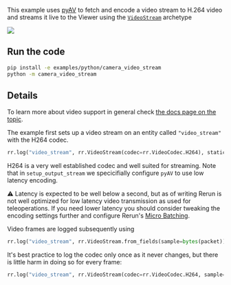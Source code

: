 <!--[metadata]
title = "Compressed Camera Video Stream"
tags = ["2D", "Image encoding", "Video", "Streaming"]
thumbnail = "https://static.rerun.io/camera_video_stream/e3cd0bba4929b766d9fc65b4c6fc70081f6b8cbc/480w.png"
thumbnail_dimensions = [480, 269]
-->

This example uses [pyAV](https://pypi.org/project/av/) to fetch and encode a video stream to H.264 video and streams it live
to the Viewer using the [`VideoStream`](https://www.rerun.io/docs/reference/types/archetypes/video_stream#speculative-link) archetype

<img src="https://static.rerun.io/camera_video_stream/e3cd0bba4929b766d9fc65b4c6fc70081f6b8cbc/480w.png">


## Run the code

```bash
pip install -e examples/python/camera_video_stream
python -m camera_video_stream
```

## Details

To learn more about video support in general check [the docs page on the topic](https://rerun.io/docs/reference/video).

The example first sets up a video stream on an entity called `"video_stream"` with the H264 codec.
```py
rr.log("video_stream", rr.VideoStream(codec=rr.VideoCodec.H264), static=True)
```
H264 is a very well established codec and well suited for streaming.
Note that in `setup_output_stream` we specicifially configure `pyAV` to use low latency encoding.

⚠️ Latency is expected to be well below a second, but as of writing Rerun is not well
optimized for low latency video transmission as used for teleoperations.
If you need lower latency you should consider tweaking the encoding settings further and
configure Rerun's [Micro Batching](https://rerun.io/docs/reference/sdk/micro-batching).

Video frames are logged subsequently using 
```py
rr.log("video_stream", rr.VideoStream.from_fields(sample=bytes(packet)))
```

It's best practice to log the codec only once as it never changes, but there is little harm in
doing so for every frame:
```py
rr.log("video_stream", rr.VideoStream(codec=rr.VideoCodec.H264, sample=bytes(packet)))
```
